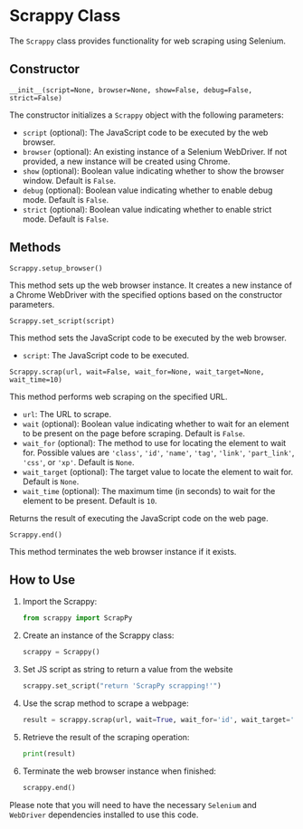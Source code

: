 # Scrappy Class

The `Scrappy` class provides functionality for web scraping using Selenium.

## Constructor

`__init__(script=None, browser=None, show=False, debug=False, strict=False)`

The constructor initializes a `Scrappy` object with the following parameters:

- `script` (optional): The JavaScript code to be executed by the web browser.
- `browser` (optional): An existing instance of a Selenium WebDriver. If not provided, a new instance will be created using Chrome.
- `show` (optional): Boolean value indicating whether to show the browser window. Default is `False`.
- `debug` (optional): Boolean value indicating whether to enable debug mode. Default is `False`.
- `strict` (optional): Boolean value indicating whether to enable strict mode. Default is `False`.

## Methods

`Scrappy.setup_browser()`

This method sets up the web browser instance. It creates a new instance of a Chrome WebDriver with the specified options based on the constructor parameters.

`Scrappy.set_script(script)`

This method sets the JavaScript code to be executed by the web browser.

- `script`: The JavaScript code to be executed.

`Scrappy.scrap(url, wait=False, wait_for=None, wait_target=None, wait_time=10)`

This method performs web scraping on the specified URL.

- `url`: The URL to scrape.
- `wait` (optional): Boolean value indicating whether to wait for an element to be present on the page before scraping. Default is `False`.
- `wait_for` (optional): The method to use for locating the element to wait for. Possible values are `'class'`, `'id'`, `'name'`, `'tag'`, `'link'`, `'part_link'`, `'css'`, or `'xp'`. Default is `None`.
- `wait_target` (optional): The target value to locate the element to wait for. Default is `None`.
- `wait_time` (optional): The maximum time (in seconds) to wait for the element to be present. Default is `10`.

Returns the result of executing the JavaScript code on the web page.

`Scrappy.end()`

This method terminates the web browser instance if it exists.

## How to Use

1. Import the Scrappy:

    ```python
    from scrappy import ScrapPy
    ```

2. Create an instance of the Scrappy class:

    ```python
    scrappy = Scrappy()
    ```

3. Set JS script as string to return a value from the website

    ```python
    scrappy.set_script("return 'ScrapPy scrapping!'")
    ```

4. Use the scrap method to scrape a webpage:

    ```python
    result = scrappy.scrap(url, wait=True, wait_for='id', wait_target='elementId')
    ```

5. Retrieve the result of the scraping operation:

    ```python
    print(result)
    ```

6. Terminate the web browser instance when finished:

    ```python
    scrappy.end()
    ```

Please note that you will need to have the necessary `Selenium` and `WebDriver` dependencies installed to use this code.
